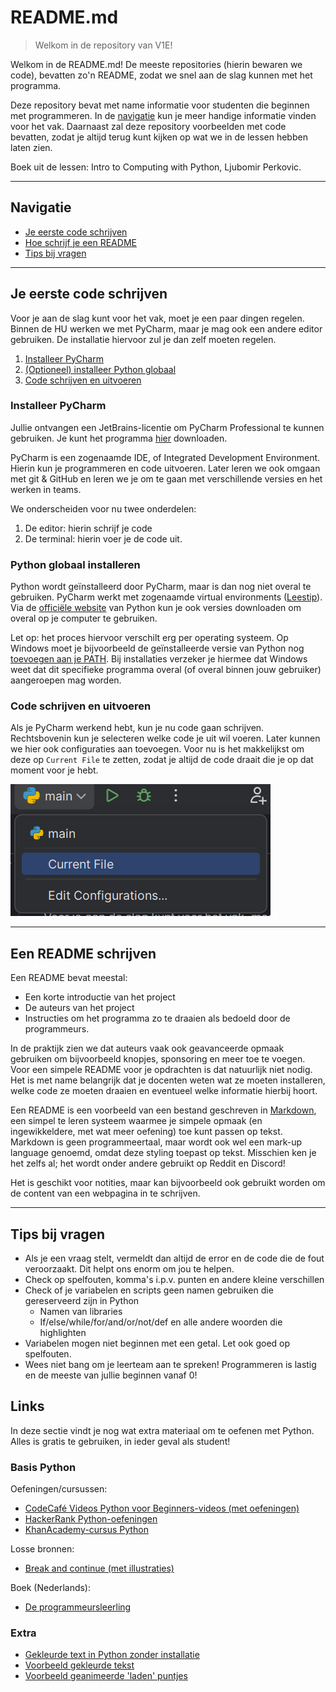# README.md

> Welkom in de repository van V1E!

Welkom in de README.md! De meeste repositories (hierin bewaren we code), 
bevatten zo'n README, zodat we snel aan de slag kunnen met het programma.

Deze repository bevat met name informatie voor studenten die beginnen met programmeren. In 
de [navigatie](#navigatie) kun je meer handige informatie vinden voor het vak. Daarnaast zal deze 
repository voorbeelden met code bevatten, zodat je altijd terug kunt kijken op wat 
we in de lessen hebben laten zien.

Boek uit de lessen: Intro to Computing with Python, Ljubomir Perkovic.

---

## Navigatie

- [Je eerste code schrijven](#je-eerste-code-schrijven)
- [Hoe schrijf je een README](#een-readme-schrijven)
- [Tips bij vragen](#tips-bij-vragen)

---

## Je eerste code schrijven

Voor je aan de slag kunt voor het vak, moet je een paar dingen regelen. 
Binnen de HU werken we met PyCharm, maar je mag ook een andere editor gebruiken. 
De installatie hiervoor zul je dan zelf moeten regelen.

1. [Installeer PyCharm](#installeer-pycharm)
2. [(Optioneel) installeer Python globaal](#python-globaal-installeren)
3. [Code schrijven en uitvoeren](#code-schrijven-en-uitvoeren)

### Installeer PyCharm

Jullie ontvangen een JetBrains-licentie om PyCharm Professional te kunnen gebruiken. Je kunt 
het programma [hier](https://www.jetbrains.com/pycharm/download) downloaden. 

PyCharm is een zogenaamde IDE, of Integrated Development Environment. Hierin kun je programmeren en code uitvoeren. 
Later leren we ook omgaan met git & GitHub en leren we je om te gaan met verschillende versies en het werken in teams.

We onderscheiden voor nu twee onderdelen:

1. De editor: hierin schrijf je code
2. De terminal: hierin voer je de code uit.

### Python globaal installeren

Python wordt geïnstalleerd door PyCharm, maar is dan nog niet overal te gebruiken. PyCharm 
werkt met zogenaamde virtual environments ([Leestip](https://www.linkedin.com/pulse/virtual-environments-python-simplified-beginners-globaltechcouncil-qjptc)). 
Via de [officiële website](https://www.python.org/downloads/) van Python kun je ook versies downloaden om overal op je computer 
te gebruiken. 

Let op: het proces hiervoor verschilt erg per operating systeem. Op Windows 
moet je bijvoorbeeld de geïnstalleerde versie van Python nog [toevoegen aan je PATH](https://www.eukhost.com/kb/how-to-add-to-the-path-on-windows-10-and-windows-11/). 
Bij installaties verzeker je hiermee dat Windows weet dat dit specifieke programma overal (of overal binnen jouw gebruiker) 
aangeroepen mag worden.

### Code schrijven en uitvoeren

Als je PyCharm werkend hebt, kun je nu code gaan schrijven. Rechtsbovenin 
kun je selecteren welke code je uit wil voeren. Later kunnen we hier ook configuraties aan toevoegen. Voor nu is het makkelijkst om deze op `Current File` te zetten, zodat 
je altijd de code draait die je op dat moment voor je hebt.

![Runconfiguratie in PyCharm](imgs/pycharm_run.png)

---

## Een README schrijven

Een README bevat meestal:
- Een korte introductie van het project
- De auteurs van het project
- Instructies om het programma zo te draaien als bedoeld door de programmeurs.

In de praktijk zien we dat auteurs vaak ook geavanceerde opmaak gebruiken om bijvoorbeeld knopjes, sponsoring en 
meer toe te voegen. Voor een simpele README voor je opdrachten is dat natuurlijk niet nodig. 
Het is met name belangrijk dat je docenten weten wat ze moeten installeren, welke code ze moeten draaien en 
eventueel welke informatie hierbij hoort.

Een README is een voorbeeld van een bestand geschreven in [Markdown](https://www.markdownguide.org/cheat-sheet/), 
een simpel te leren systeem waarmee je simpele opmaak (en ingewikkeldere, met wat meer oefening) 
toe kunt passen op tekst. Markdown is geen programmeertaal, maar wordt ook wel een mark-up language genoemd, 
omdat deze styling toepast op tekst. Misschien ken je het zelfs al; het wordt onder andere gebruikt op Reddit en Discord! 

Het is geschikt voor notities, maar kan bijvoorbeeld ook 
gebruikt worden om de content van een webpagina in te schrijven.

---

## Tips bij vragen

- Als je een vraag stelt, vermeldt dan altijd de error en de code die de fout veroorzaakt. Dit helpt ons enorm om jou te helpen.
- Check op spelfouten, komma's i.p.v. punten en andere kleine verschillen
- Check of je variabelen en scripts geen namen gebruiken die gereserveerd zijn in Python
  - Namen van libraries
  - If/else/while/for/and/or/not/def en alle andere woorden die highlighten
- Variabelen mogen niet beginnen met een getal. Let ook goed op spelfouten.
- Wees niet bang om je leerteam aan te spreken! Programmeren is lastig en de meeste van jullie beginnen vanaf 0!

## Links

In deze sectie vindt je nog wat extra materiaal om te oefenen met Python. Alles 
is gratis te gebruiken, in ieder geval als student!

### Basis Python

Oefeningen/cursussen:
- [CodeCafé Videos Python voor Beginners-videos (met oefeningen)](https://www.youtube.com/watch?v=T_-aj-nnFQE&list=PLh6t1fqgX7eKTXAbQkXn65a-Ac_zxlUaS)
- [HackerRank Python-oefeningen](https://www.hackerrank.com/domains/python)
- [KhanAcademy-cursus Python](https://www.khanacademy.org/computing/intro-to-python-fundamentals)

Losse bronnen:
- [Break and continue (met illustraties)](https://www.programiz.com/python-programming/break-continue)

Boek (Nederlands): 
- [De programmeursleerling](https://www.spronck.net/pythonbook/dutchindex.xhtml)

### Extra

- [Gekleurde text in Python zonder installatie](https://sentry.io/answers/print-colored-text-to-terminal-with-python/)
- [Voorbeeld gekleurde tekst](extra/colourful_text.py)
- [Voorbeeld geanimeerde 'laden' puntjes](extra/loading_animation.py)